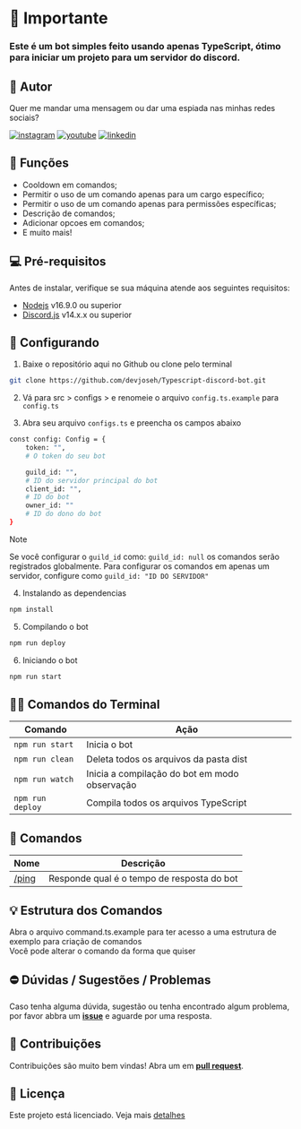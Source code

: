 # 📣 Importante

### Este é um bot simples feito usando apenas TypeScript, ótimo para iniciar um projeto para um servidor do discord.

## 🧑  Autor

Quer me mandar uma mensagem ou dar uma espiada nas minhas redes sociais?

[![instagram](https://img.shields.io/badge/instagram-A425E4?style=for-the-badge&logo=instagram&logoColor=white)](https://www.instagram.com/dev_joseh/) [![youtube](https://img.shields.io/badge/youtube-red?style=for-the-badge&logo=youtube&logoColor=white)](https://www.youtube.com/channel/UCHxmaCQRQcJ1Y1fWDvGPktQ) [![linkedin](https://img.shields.io/badge/linkedin-0A66C2?style=for-the-badge&logo=linkedin&logoColor=white)](https://www.linkedin.com/in/josé-hernanes-b4b155249/) 

## 🔧 Funções 

- Cooldown em comandos;
- Permitir o uso de um comando apenas para um cargo específico;
- Permitir o uso de um comando apenas para permissões específicas;
- Descrição de comandos;
- Adicionar opcoes em comandos;
- E muito mais!

## 💻 Pré-requisitos

Antes de instalar, verifique se sua máquina atende aos seguintes requisitos:

* [Nodejs](https://nodejs.org/en/) v16.9.0 ou superior
* [Discord.js](https://github.com/discordjs/discord.js/) v14.x.x ou superior

## 🚀 Configurando

1. Baixe o repositório aqui no Github ou clone pelo terminal

```bash
git clone https://github.com/devjoseh/Typescript-discord-bot.git
```

2. Vá para src > configs > e renomeie o arquivo `config.ts.example` para `config.ts` 

3. Abra seu arquivo `configs.ts` e preencha os campos abaixo

```bash
const config: Config = {
    token: "",
    # O token do seu bot

    guild_id: "",
    # ID do servidor principal do bot
    client_id: "",
    # ID do bot
    owner_id: ""
    # ID do dono do bot
}
```

> [!NOTE]
> Se você configurar o `guild_id` como: `guild_id: null` os comandos serão registrados globalmente.
> Para configurar os comandos em apenas um servidor, configure como `guild_id: "ID DO SERVIDOR"`

4. Instalando as dependencias

```bash
npm install
```

5. Compilando o bot

```bash
npm run deploy
```

6. Iniciando o bot

```bash
npm run start
```

## 👨‍💻 Comandos do Terminal

Comando | Ação
| - | - |
`npm run start` | Inicia o bot
`npm run clean` | Deleta todos os arquivos da pasta dist
`npm run watch` | Inicia a compilação do bot em modo observação
`npm run deploy`| Compila todos os arquivos TypeScript

## 🤖 Comandos

Nome | Descrição
| - | - |
[/ping](src/slashCommands/geral/ping.ts) | Responde qual é o tempo de resposta do bot

## 💡 Estrutura dos Comandos

Abra o arquivo command.ts.example para ter acesso a uma estrutura de exemplo para criação de comandos <br>
Você pode alterar o comando da forma que quiser <br>

## ⛔ Dúvidas / Sugestões / Problemas

Caso tenha alguma dúvida, sugestão ou tenha encontrado algum problema, por favor abbra um **[issue](https://github.com/devjoseh/Typescript-discord-bot/issues/new)** e aguarde por uma resposta.

## 🙌 Contribuições

Contribuições são muito bem vindas! Abra um em **[pull request](https://github.com/devjoseh/Typescript-discord-bot/pulls)**.

## 📝 Licença

Este projeto está licenciado. Veja mais [detalhes](LICENSE)
